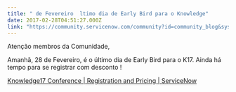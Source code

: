 ```yaml
---
title: " de Fevereiro  ltimo dia de Early Bird para o Knowledge"
date: 2017-02-28T04:51:27.000Z
link: "https://community.servicenow.com/community?id=community_blog&sys_id=14bc2a25dbd0dbc01dcaf3231f96199c"
---
```

<p>Atenção membros da Comunidade, </p><p></p><p>Amanhã, 28 de Fevereiro, é o último dia de Early Bird para o K17. Ainda há tempo para se registrar com desconto !</p><p></p><p><a href="http://knowledge.servicenow.com/register-pricing.html" title="http://knowledge.servicenow.com/register-pricing.html">Knowledge17 Conference | Registration and Pricing | ServiceNow</a> </p>
